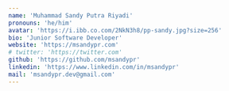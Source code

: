 ```yaml
---
name: 'Muhammad Sandy Putra Riyadi'
pronouns: 'he/him'
avatar: 'https://i.ibb.co.com/2NkN3h8/pp-sandy.jpg?size=256'
bio: 'Junior Software Developer'
website: 'https://msandypr.com'
# twitter: 'https://twitter.com'
github: 'https://github.com/msandypr'
linkedin: 'https://www.linkedin.com/in/msandypr'
mail: 'msandypr.dev@gmail.com'
---
```

